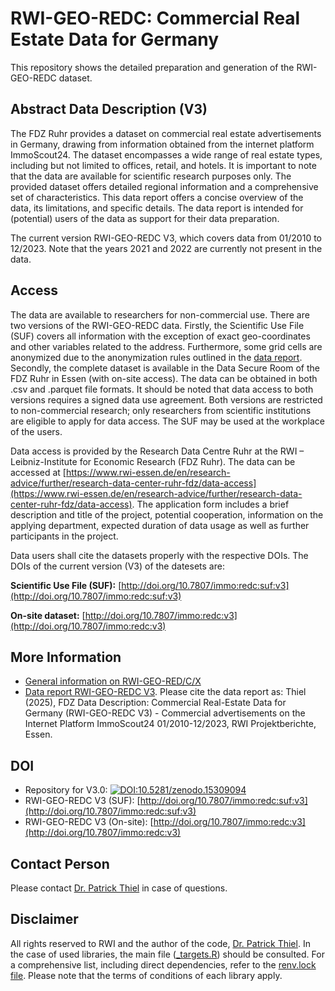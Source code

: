 # RWI-GEO-REDC: Commercial Real Estate Data for Germany

This repository shows the detailed preparation and generation of the RWI-GEO-REDC dataset.

## Abstract Data Description (V3)

The FDZ Ruhr provides a dataset on commercial real estate advertisements in Germany, drawing from information obtained from the internet platform ImmoScout24. The dataset encompasses a wide range of real estate types, including but not limited to offices, retail, and hotels. It is important to note that the data are available for scientific research purposes only. The provided dataset offers detailed regional information and a comprehensive set of characteristics. This data report offers a concise overview of the data, its limitations, and specific details. The data report is intended for (potential) users of the data as support for their data preparation. 

The current version RWI-GEO-REDC V3, which covers data from 01/2010 to 12/2023. Note that the years 2021 and 2022 are currently not present in the data.

## Access

The data are available to researchers for non-commercial use. There are two versions of the RWI-GEO-REDC data. Firstly, the Scientific Use File (SUF) covers all information with the exception of exact geo-coordinates and other variables related to the address. Furthermore, some grid cells are anonymized due to the anonymization rules outlined in the [data report](https://www.rwi-essen.de/fileadmin/user_upload/RWI/FDZ/FDZ_Datensatzbeschreibung_REDC_v3.pdf). Secondly, the complete dataset is available in the Data Secure Room of the FDZ Ruhr in Essen (with on-site access). The data can be obtained in both .csv and .parquet file formats. It should be noted that data access to both versions requires a signed data use agreement. Both versions are restricted to non-commercial research; only researchers from scientific institutions are eligible to apply for data access. The SUF may be used at the workplace of the users.

Data access is provided by the Research Data Centre Ruhr at the RWI – Leibniz-Institute for Economic Research (FDZ Ruhr). The data can be accessed at [https://www.rwi-essen.de/en/research-advice/further/research-data-center-ruhr-fdz/data-access](https://www.rwi-essen.de/en/research-advice/further/research-data-center-ruhr-fdz/data-access). The application form includes a brief description and title of the project, potential cooperation, information on the applying department, expected duration of data usage as well as further participants in the project. 

Data users shall cite the datasets properly with the respective DOIs. The DOIs of the current version (V3) of the datesets are: 

**Scientific Use File (SUF):** [http://doi.org/10.7807/immo:redc:suf:v3](http://doi.org/10.7807/immo:redc:suf:v3)

**On-site dataset:** [http://doi.org/10.7807/immo:redc:v3](http://doi.org/10.7807/immo:redc:v3)

## More Information

- [General information on RWI-GEO-RED/C/X](https://www.rwi-essen.de/en/research-advice/further/research-data-center-ruhr-fdz/data-sets/rwi-geo-red/x-real-estate-data-and-price-indices)
- [Data report RWI-GEO-REDC V3](https://www.rwi-essen.de/fileadmin/user_upload/RWI/FDZ/FDZ_Datensatzbeschreibung_REDC_v3.pdf). Please cite the data report as: Thiel (2025), FDZ Data Description: Commercial Real-Estate Data for Germany (RWI-GEO-REDC V3) - Commercial advertisements on the Internet Platform ImmoScout24 01/2010-12/2023, RWI Projektberichte, Essen.

## DOI

- Repository for V3.0: [![DOI:10.5281/zenodo.15309094](http://img.shields.io/badge/DOI-10.5281/zenodo.15309094-048BC0.svg)](https://zenodo.org/account/settings/github/repository/PThie/RWI-GEO-REDC)
- RWI-GEO-REDC V3 (SUF): [http://doi.org/10.7807/immo:redc:suf:v3](http://doi.org/10.7807/immo:redc:suf:v3)
- RWI-GEO-REDC V3 (On-site): [http://doi.org/10.7807/immo:redc:v3](http://doi.org/10.7807/immo:redc:v3)

## Contact Person

Please contact [Dr. Patrick Thiel](https://www.rwi-essen.de/rwi/team/person/patrick-thiel) in case of questions.

## Disclaimer

All rights reserved to RWI and the author of the code, [Dr. Patrick Thiel](https://www.rwi-essen.de/rwi/team/person/patrick-thiel). In the case of used libraries, the main file ([_targets.R](https://github.com/PThie/RWI-GEO-REDC/blob/main/_targets.R)) should be consulted. For a comprehensive list, including direct dependencies, refer to the [renv.lock file](https://github.com/PThie/RWI-GEO-REDC/blob/main/renv.lock). Please note that the terms of conditions of each library apply.
